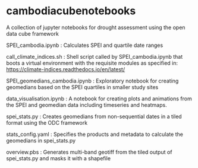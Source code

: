 # cambodiacubenotebooks
A collection of jupyter notebooks for drought assessment using the open data cube framework

SPEI_cambodia.ipynb : Calculates SPEI and quartile date ranges

call_climate_indices.sh : Shell script called by SPEI_cambodia.ipynb that boots a virtual environment with the requisite modules as specified in: https://climate-indices.readthedocs.io/en/latest/

SPEI_geomedians_cambodia.ipynb : Exploratory notebook for creating geomedians based on the SPEI quartiles in smaller study sites

data_visualisation.ipynb : A notebook for creating plots and animations from the SPEI and geomedian data including timeseries and heatmaps.

spei_stats.py : Creates geomedians from non-sequential dates in a tiled format using the ODC framework

stats_config.yaml : Specifies the products and metadata to calculate the geomedians in spei_stats.py

overview.pbs : Generates multi-band geotiff from the tiled output of spei_stats.py and masks it with a shapefile
